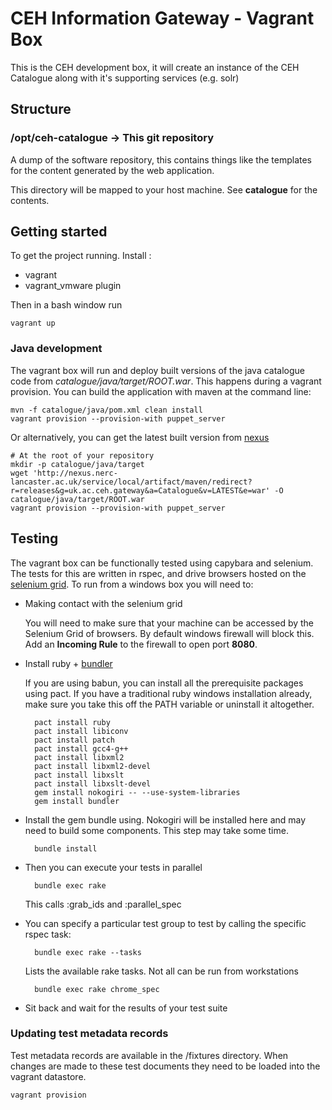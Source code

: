 # CEH Information Gateway - Vagrant Box

This is the CEH development box, it will create an instance of the CEH Catalogue along with it's supporting services (e.g. solr)

## Structure

### /opt/ceh-catalogue -> This git repository

  A dump of the software repository, this contains things like the templates for the
  content generated by the web application.

  This directory will be mapped to your host machine. See **catalogue** for the contents.

## Getting started

To get the project running. Install :

* vagrant
* vagrant_vmware plugin

Then in a bash window run

    vagrant up

### Java development

The vagrant box will run and deploy built versions of the java catalogue code from *catalogue/java/target/ROOT.war*. This happens during a vagrant provision. You can build the application with maven at the command line:

    mvn -f catalogue/java/pom.xml clean install
    vagrant provision --provision-with puppet_server

Or alternatively, you can get the latest built version from [nexus](http://nexus.nerc-lancaster.ac.uk/service/local/artifact/maven/redirect?r=releases&g=uk.ac.ceh.gateway&a=Catalogue&v=LATEST&e=war)

    # At the root of your repository
    mkdir -p catalogue/java/target
    wget 'http://nexus.nerc-lancaster.ac.uk/service/local/artifact/maven/redirect?r=releases&g=uk.ac.ceh.gateway&a=Catalogue&v=LATEST&e=war' -O catalogue/java/target/ROOT.war
    vagrant provision --provision-with puppet_server


## Testing

The vagrant box can be functionally tested using capybara and selenium. The tests for this are written in rspec, and drive browsers hosted on the [selenium grid](http://bamboo.ceh.ac.uk:4444/grid/console). To run from a windows box you will need to:

* Making contact with the selenium grid

  You will need to make sure that your machine can be accessed by the Selenium Grid of browsers. By default windows firewall will block this. Add an **Incoming Rule** to the firewall to open port **8080**.

* Install ruby + [bundler](http://bundler.io/)

  If you are using babun, you can install all the prerequisite packages using pact. If you have a traditional ruby windows installation already, make sure you take this off the PATH variable or uninstall it altogether.

        pact install ruby
        pact install libiconv
        pact install patch
        pact install gcc4-g++
        pact install libxml2
        pact install libxml2-devel
        pact install libxslt
        pact install libxslt-devel
        gem install nokogiri -- --use-system-libraries
        gem install bundler

* Install the gem bundle using. Nokogiri will be installed here and may need to build some components. This step may take some time.

        bundle install

* Then you can execute your tests in parallel

        bundle exec rake
  This calls :grab_ids and :parallel_spec

* You can specify a particular test group to test by calling the specific rspec task:

        bundle exec rake --tasks
  Lists the available rake tasks. Not all can be run from workstations

        bundle exec rake chrome_spec

* Sit back and wait for the results of your test suite

### Updating test metadata records
Test metadata records are available in the /fixtures directory. When changes are made to these test documents they need to be loaded into the vagrant datastore.

    vagrant provision
